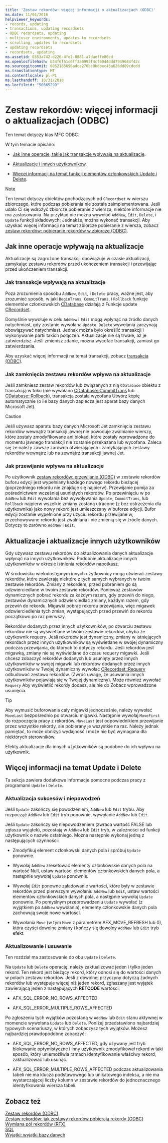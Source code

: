 ```yaml
---
title: 'Zestaw rekordów: więcej informacji o aktualizacjach (ODBC)'
ms.date: 11/04/2016
helpviewer_keywords:
- records, updating
- transactions, updating recordsets
- ODBC recordsets, updating
- multiuser environments, updates to recordsets
- scrolling, updates to recordsets
- updating recordsets
- recordsets, updating
ms.assetid: 0353a742-d226-4fe2-8881-a7daeffe86cd
ms.openlocfilehash: b34f6f51c6ff3a0995f4cf6044ddd7949644f42c
ms.sourcegitcommit: 6052185696adca270bc9bdbec45a626dd89cdcdd
ms.translationtype: MT
ms.contentlocale: pl-PL
ms.lasthandoff: 10/31/2018
ms.locfileid: "50665299"
---
```

# <a name="recordset-more-about-updates-odbc"></a>Zestaw rekordów: więcej informacji o aktualizacjach (ODBC)

Ten temat dotyczy klas MFC ODBC.

W tym temacie opisano:

- [Jak inne operacje, takie jak transakcje wpływają na aktualizacje](#_core_how_transactions_affect_updates).

- [Aktualizacje i innych użytkowników](#_core_your_updates_and_the_updates_of_other_users).

- [Więcej informacji na temat funkcji elementów członkowskich Update i Delete](#_core_more_about_update_and_delete).

> [!NOTE]
>  Ten temat dotyczy obiektów pochodzących od `CRecordset` w wierszu zbiorczego, które podczas pobierania nie została zaimplementowana. Jeśli udało Ci się wdrożyć zbiorcze pobieranie z wiersza, niektóre informacje nie ma zastosowania. Na przykład nie można wywołać `AddNew`, `Edit`, `Delete`, i `Update` funkcji składowych; Jednakże, można wykonać transakcji. Aby uzyskać więcej informacji na temat zbiorcze pobieranie z wiersza, zobacz [zestaw rekordów: pobieranie rekordów w zbiorcze (ODBC)](../../data/odbc/recordset-fetching-records-in-bulk-odbc.md).

##  <a name="_core_how_other_operations_affect_updates"></a> Jak inne operacje wpływają na aktualizacje

Aktualizacje są zagrożone transakcji obowiązuje w czasie aktualizacji, zamykając zestawu rekordów przed ukończeniem transakcji i przewijając przed ukończeniem transakcji.

###  <a name="_core_how_transactions_affect_updates"></a> Jak transakcje wpływają na aktualizacje

Poza zrozumienia sposobu `AddNew`, `Edit`, i `Delete` pracy, ważne jest, aby zrozumieć sposób, w jaki `BeginTrans`, `CommitTrans`, i `Rollback` funkcje elementów członkowskich [CDatabase](../../mfc/reference/cdatabase-class.md) działają z Funkcje update [CRecordset](../../mfc/reference/crecordset-class.md).

Domyślnie wywołuje w celu `AddNew` i `Edit` mogą wpłynąć na źródło danych natychmiast, gdy zostanie wywołana `Update`. `Delete` wywołania zaczynają obowiązywać natychmiast. Jednak można było określić transakcji i wykonywanie partii takich połączeń. Aktualizacje nie są trwałe, aż je zatwierdzisz. Jeśli zmienisz zdanie, można wycofać transakcji, zamiast go zatwierdzania.

Aby uzyskać więcej informacji na temat transakcji, zobacz [transakcja (ODBC)](../../data/odbc/transaction-odbc.md).

###  <a name="_core_how_closing_the_recordset_affects_updates"></a> Jak zamknięcia zestawu rekordów wpływa na aktualizacje

Jeśli zamkniesz zestaw rekordów lub związanych z nią `CDatabase` obiektu z transakcją w toku (nie wywołano [CDatabase::CommitTrans](../../mfc/reference/cdatabase-class.md#committrans) lub [CDatabase::Rollback](../../mfc/reference/cdatabase-class.md#rollback)), transakcja została wycofana Utwórz kopię automatycznie (o ile bazy danych zaplecza jest aparat bazy danych Microsoft Jet).

> [!CAUTION]
>  Jeśli używasz aparatu bazy danych Microsoft Jet zamknięcia zestawu rekordów wewnątrz transakcji jawnej nie powoduje zwalnianie wierszy, które zostały zmodyfikowane ani blokad, które zostały wprowadzone do momentu jawnego transakcji nie zostanie przekazana lub wycofana. Zaleca się że należy zawsze zarówno otwierających i zamykających zestawy rekordów wewnątrz lub na zewnątrz transakcji jawnej Jet.

###  <a name="_core_how_scrolling_affects_updates"></a> Jak przewijanie wpływa na aktualizacje

Po użytkownik [zestaw rekordów: przewijanie (ODBC)](../../data/odbc/recordset-scrolling-odbc.md) w zestawie rekordów buforu edycji jest wypełniany każdego nowego rekordu bieżącej (poprzedniego rekordu nie znajduje się najpierw). Przewijanie pomija za pośrednictwem wcześniej usuniętych rekordów. Po przewinięciu w po `AddNew` lub `Edit` wywołania bez wywoływania `Update`, `CommitTrans`, lub `Rollback` najpierw wszelkie zmiany zostaną utracone (z bez ostrzeżenia dla użytkownika) jako nowy rekord jest umieszczany w buforze edycji. Bufor edycji zostanie wypełnione przy użyciu rekordu przewijane w, przechowywane rekordu jest zwalniana i nie zmienią się w źródle danych. Dotyczy to zarówno `AddNew` i `Edit`.

##  <a name="_core_your_updates_and_the_updates_of_other_users"></a> Aktualizacje i aktualizacje innych użytkowników

Gdy używasz zestawu rekordów do aktualizowania danych aktualizacje wpłynąć na innych użytkowników. Podobnie aktualizacje innych użytkowników w okresie istnienia rekordów napotkasz.

W środowisku wielodostępnym innych użytkownicy mogą otwierać zestawy rekordów, które zawierają niektóre z tych samych wybranych w twoim zestawie rekordów. Zmiany z rekordem, przed pobraniem go są odzwierciedlane w twoim zestawie rekordów. Ponieważ zestawów dynamicznych pobrać rekordu za każdym razem, gdy przewiń do niego, zestawów dynamicznych odzwierciedlać zmiany, każdym razem, gdy przewiń do rekordu. Migawki pobrać rekordu przewijania, więc migawek odzwierciedlenia tych zmian, występujących przed przewiń do rekordu początkowo po raz pierwszy.

Rekordów dodanych przez innych użytkowników, po otwarciu zestawu rekordów nie są wyświetlane w twoim zestawie rekordów, chyba że użytkownik requery. Jeśli rekordów jest dynamiczny, zmiany w istniejących rekordach przez innych użytkowników są wyświetlane w swojej dynamiczny podczas przewijania, do których to dotyczy rekordu. Jeśli rekordów jest migawką, zmiany nie są wyświetlane do czasu requery migawki. Jeśli chcesz zobaczyć rekordów dodanych lub usunięty przez innych użytkowników w swojej migawki lub rekordów dodanych przez innych użytkowników w Twojej dynamiczny wywołać [CRecordset::Requery](../../mfc/reference/crecordset-class.md#requery) odbudować zestawu rekordów. (Zwróć uwagę, że usuwania innych użytkowników pojawiają się w Twojej dynamiczny). Może również wywołać `Requery` Aby wyświetlić rekordy dodasz, ale nie do Zobacz wprowadzone usunięcia.

> [!TIP]
>  Aby wymusić buforowania cały migawki jednocześnie, należy wywołać `MoveLast` bezpośrednio po otwarciu migawki. Następnie wywołaj `MoveFirst` do rozpoczęcia pracy z rekordów. `MoveLast` jest odpowiednikiem przewijanie przez wszystkie rekordy, ale pobierany je wszystkie na raz. Należy jednak pamiętać, to może obniżyć wydajność i może nie być wymagana dla niektórych sterowników.

Efekty aktualizacje dla innych użytkowników są podobne do ich wpływu na użytkownik.

##  <a name="_core_more_about_update_and_delete"></a> Więcej informacji na temat Update i Delete

Ta sekcja zawiera dodatkowe informacje pomocne podczas pracy z programami `Update` i `Delete`.

### <a name="update-success-and-failure"></a>Aktualizacja sukcesów i niepowodzeń

Jeśli `Update` zakończy się powodzeniem, `AddNew` lub `Edit` trybu. Aby rozpocząć `AddNew` lub `Edit` tryb ponownie, wywołanie `AddNew` lub `Edit`.

Jeśli `Update` zakończy się niepowodzeniem (zwraca wartość FALSE lub zgłasza wyjątek), pozostają w `AddNew` lub `Edit` tryb, w zależności od funkcji użytkownik o nazwie ostatniego. Można następnie wykonaj jedną z następujących czynności:

- Zmodyfikuj element członkowski danych pola i spróbuj `Update` ponownie.

- Wywołaj `AddNew` zresetować elementy członkowskie danych pola na wartość Null, ustaw wartości elementów członkowskich danych pola, a następnie wywołaj `Update` ponownie.

- Wywołaj `Edit` ponowne załadowanie wartości, które były w zestawie rekordów przed pierwszym wywołaniu `AddNew` lub `Edit`, ustaw wartości elementów członkowskich danych pola, a następnie wywołaj `Update` ponownie. Po pomyślnym przeprowadzeniu `Update` wywołać (z wyjątkiem po `AddNew` wywołania), elementy członkowskie danych pola zachowują swoje nowe wartości.

- Wywołania `Move` (w tym `Move` z parametrem AFX_MOVE_REFRESH lub 0), która czyści dowolne zmiany i kończy się dowolny `AddNew` lub `Edit` tryb efekt.

### <a name="update-and-delete"></a>Aktualizowanie i usuwanie

Ten rozdział ma zastosowanie do obu `Update` i `Delete`.

Na `Update` lub `Delete` operację, należy zaktualizować jeden i tylko jeden rekord. Ten rekord jest bieżący rekord, który odnosi się do wartości danych w polach zestawu rekordów. Jeśli z dowolnej przyczyny dotyczą żadnych rekordów lub występuje więcej niż jeden rekord, zgłaszany jest wyjątek zawierającą jeden z następujących **RETCODE** wartości:

- AFX_SQL_ERROR_NO_ROWS_AFFECTED

- AFX_SQL_ERROR_MULTIPLE_ROWS_AFFECTED

Po zgłoszeniu tych wyjątków pozostaną w `AddNew` lub `Edit` stanu aktywnej w momencie wywołana `Update` lub `Delete`. Poniżej przedstawiono najbardziej typowych scenariuszy, w których zobaczysz tych wyjątków. Możesz najbardziej prawdopodobne zobaczyć:

- AFX_SQL_ERROR_NO_ROWS_AFFECTED, gdy używany jest tryb blokowanie optymistyczne i inny użytkownik zmodyfikował rekord w taki sposób, który uniemożliwia ramach identyfikowanie właściwy rekord, zaktualizować lub usunąć.

- AFX_SQL_ERROR_MULTIPLE_ROWS_AFFECTED podczas aktualizowania tabeli nie ma klucza podstawowego lub unikatowego indeksu, a nie ma wystarczającej liczby kolumn w zestawie rekordów do jednoznacznego identyfikowania wiersza tabeli.

## <a name="see-also"></a>Zobacz też

[Zestaw rekordów (ODBC)](../../data/odbc/recordset-odbc.md)<br/>
[Zestaw rekordów: jak zestawy rekordów pobierają rekordy (ODBC)](../../data/odbc/recordset-how-recordsets-select-records-odbc.md)<br/>
[Wymiana pól rekordów (RFX)](../../data/odbc/record-field-exchange-rfx.md)<br/>
[SQL](../../data/odbc/sql.md)<br/>
[Wyjątki: wyjątki bazy danych](../../mfc/exceptions-database-exceptions.md)